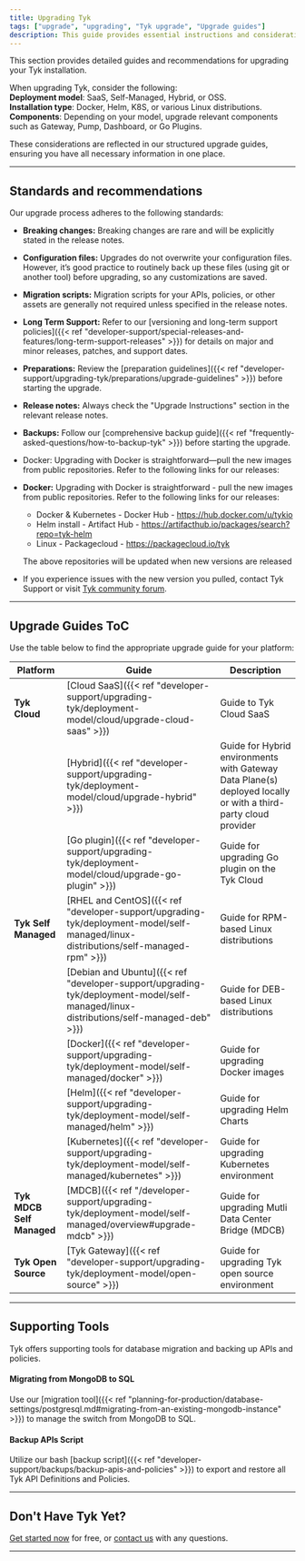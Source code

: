 ```yaml
---
title: Upgrading Tyk
tags: ["upgrade", "upgrading", "Tyk upgrade", "Upgrade guides"]
description: This guide provides essential instructions and considerations for upgrading Tyk and its components across all product models and installation types offered.
---
```


This section provides detailed guides and recommendations for upgrading your Tyk installation.

When upgrading Tyk, consider the following:</br>
**Deployment model**: SaaS, Self-Managed, Hybrid, or OSS.</br>
**Installation type**: Docker, Helm, K8S, or various Linux distributions.</br>
**Components**: Depending on your model, upgrade relevant components such as Gateway, Pump, Dashboard, or Go Plugins.

These considerations are reflected in our structured upgrade guides, ensuring you have all necessary information in one place.

---

## Standards and recommendations

Our upgrade process adheres to the following standards:

- **Breaking changes:** Breaking changes are rare and will be explicitly stated in the release notes.
- **Configuration files:** Upgrades do not overwrite your configuration files. However, it’s good practice to routinely back up these files (using git or another tool) before upgrading, so any customizations are saved.
- **Migration scripts:** Migration scripts for your APIs, policies, or other assets are generally not required unless specified in the release notes.
- **Long Term Support:** Refer to our [versioning and long-term support policies]({{< ref "developer-support/special-releases-and-features/long-term-support-releases" >}}) for details on major and minor releases, patches, and support dates.
- **Preparations:** Review the [preparation guidelines]({{< ref "developer-support/upgrading-tyk/preparations/upgrade-guidelines" >}}) before starting the upgrade.
- **Release notes:** Always check the "Upgrade Instructions" section in the relevant release notes.
- **Backups:** Follow our [comprehensive backup guide]({{< ref "frequently-asked-questions/how-to-backup-tyk" >}}) before starting the upgrade.
- Docker: Upgrading with Docker is straightforward—pull the new images from public repositories. Refer to the following links for our releases:

- **Docker:** Upgrading with Docker is straightforward - pull the new images from public repositories. Refer to the following links for our releases:

  - Docker & Kubernetes - Docker Hub - https://hub.docker.com/u/tykio
  - Helm install - Artifact Hub - https://artifacthub.io/packages/search?repo=tyk-helm
  - Linux - Packagecloud - https://packagecloud.io/tyk

  The above repositories will be updated when new versions are released

- If you experience issues with the new version you pulled, contact Tyk Support or visit [Tyk community forum](https://community.tyk.io/).

---

## Upgrade Guides ToC

Use the table below to find the appropriate upgrade guide for your platform:

| Platform                  | Guide                                                                                                                                 | Description                                                                                                    |
| ------------------------- | ------------------------------------------------------------------------------------------------------------------------------------- | -------------------------------------------------------------------------------------------------------------- |
| **Tyk Cloud**             | [Cloud SaaS]({{< ref "developer-support/upgrading-tyk/deployment-model/cloud/upgrade-cloud-saas" >}})                                 | Guide to Tyk Cloud SaaS                                                                                        |
|                           | [Hybrid]({{< ref "developer-support/upgrading-tyk/deployment-model/cloud/upgrade-hybrid" >}})                                         | Guide for Hybrid environments with Gateway Data Plane(s) deployed locally or with a third-party cloud provider |
|                           | [Go plugin]({{< ref "developer-support/upgrading-tyk/deployment-model/cloud/upgrade-go-plugin" >}})                                   | Guide for upgrading Go plugin on the Tyk Cloud                                                                 |
| **Tyk Self Managed**      | [RHEL and CentOS]({{< ref "developer-support/upgrading-tyk/deployment-model/self-managed/linux-distributions/self-managed-rpm" >}})   | Guide for RPM-based Linux distributions                                                                        |
|                           | [Debian and Ubuntu]({{< ref "developer-support/upgrading-tyk/deployment-model/self-managed/linux-distributions/self-managed-deb" >}}) | Guide for DEB-based Linux distributions                                                                        |
|                           | [Docker]({{< ref "developer-support/upgrading-tyk/deployment-model/self-managed/docker" >}})                                          | Guide for upgrading Docker images                                                                              |
|                           | [Helm]({{< ref "developer-support/upgrading-tyk/deployment-model/self-managed/helm" >}})                                              | Guide for upgrading Helm Charts                                                                                |
|                           | [Kubernetes]({{< ref "developer-support/upgrading-tyk/deployment-model/self-managed/kubernetes" >}})                                  | Guide for upgrading Kubernetes environment                                                                     |
| **Tyk MDCB Self Managed** | [MDCB]({{< ref "/developer-support/upgrading-tyk/deployment-model/self-managed/overview#upgrade-mdcb" >}})                            | Guide for upgrading Mutli Data Center Bridge (MDCB)                                                            |
| **Tyk Open Source**       | [Tyk Gateway]({{< ref "developer-support/upgrading-tyk/deployment-model/open-source" >}})                                             | Guide for upgrading Tyk open source environment                                                                |

---

## Supporting Tools

Tyk offers supporting tools for database migration and backing up APIs and policies.

#### Migrating from MongoDB to SQL

Use our [migration tool]({{< ref "planning-for-production/database-settings/postgresql.md#migrating-from-an-existing-mongodb-instance" >}}) to manage the switch from MongoDB to SQL.

#### Backup APIs Script

Utilize our bash [backup script]({{< ref "developer-support/backups/backup-apis-and-policies" >}}) to export and restore all Tyk API Definitions and Policies.

---

## Don't Have Tyk Yet?

[Get started now](https://tyk.io/pricing/compare-api-management-platforms/#get-started) for free, or
[contact us](https://tyk.io/about/contact/) with any questions.

---
